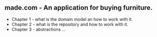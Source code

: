 ## made.com - An application for buying furniture.

- Chapter 1 - what is the domain model an how to work with it.
- Chapter 2 - what is the repository and how to work with it.
- Chapter 3 - abstractions ...